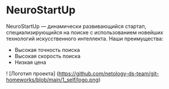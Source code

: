 # NeuroStartUp

NeuroStartUp — динамически развивающийся стартап, специализирующийся на поиске с использованием новейших технологий искусственного интеллекта. Наши преимущества:

- Высокая точность поиска
- Высокая скорость поиска
- Низкая цена

! [Логотип проекта] (https://github.com/netology-ds-team/git-homeworks/blob/main/1_self/logo.png)
